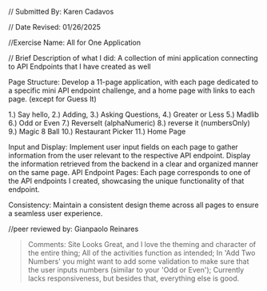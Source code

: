 // Submitted By: Karen Cadavos

// Date Revised: 01/26/2025

//Exercise Name: All for One Application 

// Brief Description of what I did:  A collection of mini application connecting to API Endpoints that I have created as well

Page Structure:
Develop a 11-page application, with each page dedicated to a specific mini API endpoint challenge, and a home page with links to each page. (except for Guess It)

1.) Say hello, 2.) Adding, 3.) Asking Questions, 4.) Greater or Less 5.) Madlib 6.) Odd or Even 7.) ReverseIt (alphaNumeric) 8.) reverse it (numbersOnly) 9.) Magic 8 Ball 10.) Restaurant Picker 11.) Home Page

Input and Display:
Implement user input fields on each page to gather information from the user relevant to the respective API endpoint.
Display the information retrieved from the backend in a clear and organized manner on the same page.
API Endpoint Pages:
Each page  corresponds to one of the  API endpoints I created, showcasing the unique functionality of that endpoint.

Consistency:
Maintain a consistent design theme across all pages to ensure a seamless user experience.


//peer reviewed by: Gianpaolo Reinares
> Comments: Site Looks Great, and I love the theming and character of the entire thing; All of the activities function as intended; In 'Add Two Numbers' you might want to add some validation to make sure that the user inputs numbers (similar to your 'Odd or Even'); Currently lacks responsiveness, but besides that, everything else is good.